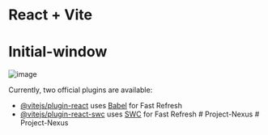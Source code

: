 # React + Vite
# Initial-window
![image](https://github.com/vraval13/Project-Nexus-Phase1-Project1/assets/125266587/82c646d9-b897-4a1c-a754-f7c6a57231bf)

Currently, two official plugins are available:

- [@vitejs/plugin-react](https://github.com/vitejs/vite-plugin-react/blob/main/packages/plugin-react/README.md) uses [Babel](https://babeljs.io/) for Fast Refresh
- [@vitejs/plugin-react-swc](https://github.com/vitejs/vite-plugin-react-swc) uses [SWC](https://swc.rs/) for Fast Refresh
#   P r o j e c t - N e x u s 
 
 #   P r o j e c t - N e x u s 
 
 
